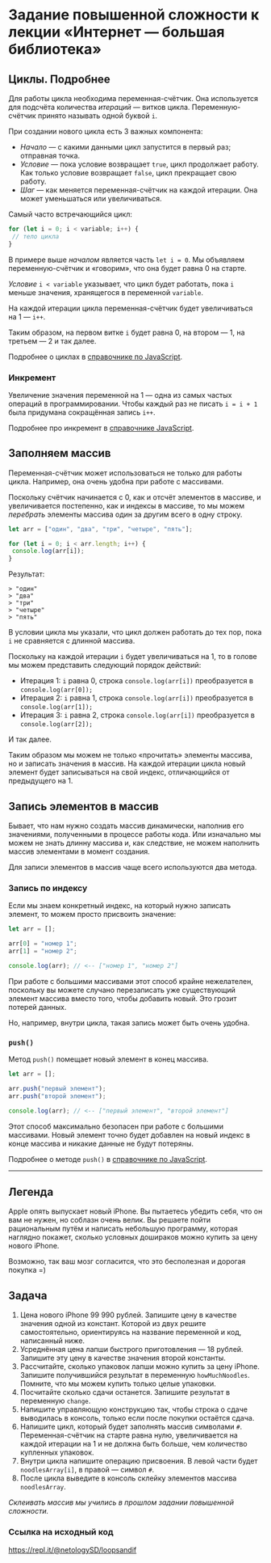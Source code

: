 # Задание повышенной сложности к лекции «Интернет — большая библиотека»

## Циклы. Подробнее

Для работы цикла необходима переменная-счётчик. Она используется для подсчёта количества _итераций_ — витков цикла. Переменную-счётчик принято называть одной буквой `i`.

При создании нового цикла есть 3 важных компонента:
* *Начало* — с какими данными цикл запустится в первый раз; отправная точка.
* *Условие* — пока условие возвращает `true`, цикл продолжает работу. Как только условие возвращает `false`, цикл прекращает свою работу.
* *Шаг* — как меняется переменная-счётчик на каждой итерации. Она может уменьшаться или увеличиваться.

Самый часто встречающийся цикл:
```javascript
for (let i = 0; i < variable; i++) {
 // тело цикла
}
```

В примере выше *началом* является часть `let i = 0`. Мы объявляем переменную-счётчик и «говорим», что она будет равна 0 на старте.

*Условие* `i < variable` указывает, что цикл будет работать, пока `i` меньше значения, хранящегося в переменной `variable`. 

На каждой итерации цикла переменная-счётчик будет увеличиваться на 1 — `i++`.

Таким образом, на первом витке `i` будет равна 0, на втором — 1, на третьем — 2 и так далее.

Подробнее о циклах в [справочнике по JavaScript](https://learn.javascript.ru/while-for). 

### Инкремент

Увеличение значения переменной на 1 — одна из самых частых операций в программировании. 
Чтобы каждый раз не писать `i = i + 1` была придумана сокращённая запись `i++`. 

Подробнее про инкремент в [справочнике JavaScript](https://learn.javascript.ru/operators#inkrement-dekrement).

## Заполняем массив

Переменная-счётчик может использоваться не только для работы цикла. Например, она очень удобна при работе с массивами. 

Поскольку счётчик начинается с 0, как и отсчёт элементов в массиве, и увеличивается постепенно, как и индексы в массиве, то мы можем _перебрать_ элементы массива один за другим всего в одну строку.

```javascript
let arr = ["один", "два", "три", "четыре", "пять"];

for (let i = 0; i < arr.length; i++) {
 console.log(arr[i]);
}
```

Результат:
```text
> "один" 
> "два" 
> "три" 
> "четыре" 
> "пять"
```

В условии цикла мы указали, что цикл должен работать до тех пор, пока `i` не сравняется с длинной массива.

Поскольку на каждой итерации `i` будет увеличиваться на 1, то в голове мы можем представить следующий порядок действий:
* Итерация 1: `i` равна 0, строка `console.log(arr[i])` преобразуется в `console.log(arr[0]);`
* Итерация 2: `i` равна 1, строка `console.log(arr[i])` преобразуется в `console.log(arr[1]);`
* Итерация 3: `i` равна 2, строка `console.log(arr[i])` преобразуется в `console.log(arr[2]);`

И так далее. 

Таким образом мы можем не только «прочитать» элементы массива, но и записать значения в массив. На каждой итерации цикла новый элемент будет записываться на свой индекс, отличающийся от предыдущего на 1.

## Запись элементов в массив

Бывает, что нам нужно создать массив динамически, наполнив его значениями, полученными в процессе работы кода. Или изначально мы можем не знать длинну массива и, как следствие, не можем наполнить массив элементами в момент создания. 

Для записи элементов в массив чаще всего используются два метода.

### Запись по индексу 

Если мы знаем конкретный индекс, на который нужно записать элемент, то можем просто присвоить значение:

```javascript
let arr = [];

arr[0] = "номер 1";
arr[1] = "номер 2";

console.log(arr); // <-- ["номер 1", "номер 2"]
```

При работе с большими массивами этот способ крайне нежелателен, поскольку вы можете случано перезаписать уже существующий элемент массива вместо того, чтобы добавить новый. Это грозит потерей данных. 

Но, например, внутри цикла, такая запись может быть очень удобна.

### `push()`

Метод `push()` помещает новый элемент в конец массива.

```javascript
let arr = [];

arr.push("первый элемент");
arr.push("второй элемент");

console.log(arr); // <-- ["первый элемент", "второй элемент"]
```

Этот способ максимально безопасен при работе с большими массивами. Новый элемент точно будет добавлен на новый индекс в конце массива и никакие данные не будут потеряны. 

Подробнее о методе `push()` в [справочнике по JavaScript](https://learn.javascript.ru/array#metody-pop-push-shift-unshift).
______

## Легенда

Apple опять выпускает новый iPhone. Вы пытаетесь убедить себя, что он вам не нужен, но соблазн очень велик. Вы решаете пойти рациональным путём и написать небольшую программу, которая наглядно покажет, сколько условных дошираков можно купить за цену нового iPhone. 

Возможно, так ваш мозг согласится, что это бесполезная и дорогая покупка =) 

## Задача

1. Цена нового iPhone 99 990 рублей. Запишите цену в качестве значения одной из констант. Которой из двух решите самостоятельно, ориентируясь на название переменной и код, написанный ниже. 
2. Усреднённая цена лапши быстрого приготовления — 18 рублей. Запишите эту цену в качестве значения второй константы. 
3. Рассчитайте, сколько упаковок лапши можно купить за цену iPhone. Запишите получившийся результат в переменную `howMuchNoodles`. Помните, что мы можем купить только целые упаковки. 
4. Посчитайте сколько сдачи останется. Запишите результат в переменную `change`.
5. Напишите управляющую конструкцию так, чтобы строка о сдаче выводилась в консоль, только если после покупки остаётся сдача. 
6. Напишите цикл, который будет заполнять массив символами `#`. Переменная-счётчик на старте равна нулю, увеличивается на каждой итерации на 1 и не должна быть больше, чем количество купленных упаковок. 
7. Внутри цикла напишите операцию присвоения. В левой части будет `noodlesArray[i]`, в правой — символ `#`.
8. После цикла выведите в консоль склейку элементов массива `noodlesArray`. 

_Склеивать массив мы учились в прошлом задании повышенной сложности._

### Ссылка на исходный код
https://repl.it/@netologySD/loopsandif
